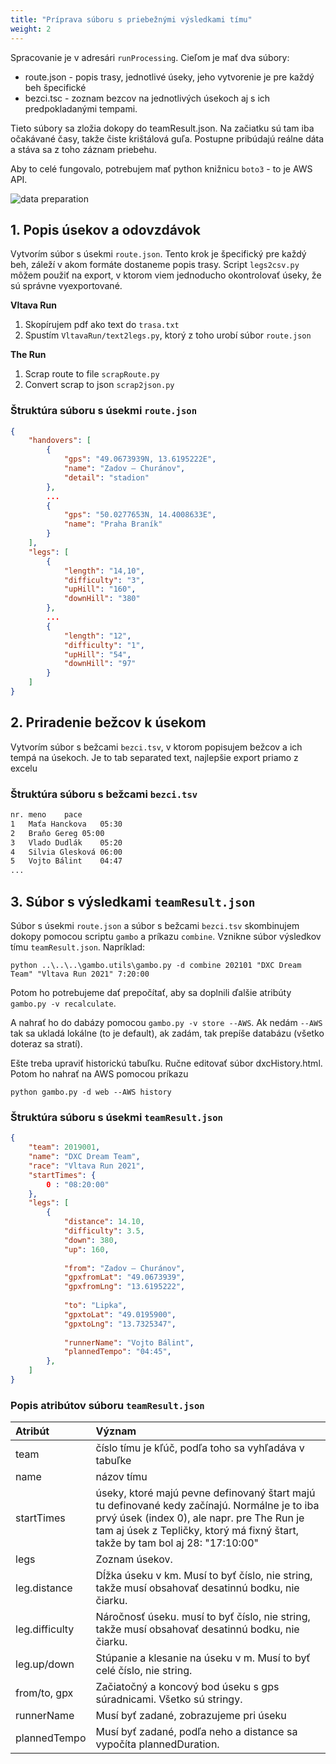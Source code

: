 ```yaml
---
title: "Príprava súboru s priebežnými výsledkami tímu"
weight: 2
---
```



Spracovanie je v adresári `runProcessing`. Cieľom je mať dva súbory:
* route.json - popis trasy, jednotlivé úseky, jeho vytvorenie je pre každý beh špecifické
* bezci.tsc - zoznam bezcov na jednotlivých úsekoch aj s ich predpokladanými tempami.

Tieto súbory sa zložia dokopy do teamResult.json. Na začiatku sú tam iba očakávané časy, takže čiste krištálová guľa. Postupne pribúdajú reálne dáta a stáva sa z toho záznam priebehu.

Aby to celé fungovalo, potrebujem mať python knižnicu `boto3` - to je AWS API.

![data preparation](/img/crystalBall_dataPreparation.png)

## 1. Popis úsekov a odovzdávok
Vytvorím súbor s úsekmi `route.json`. Tento krok je špecifický pre každý beh, záleží v akom formáte dostaneme popis trasy. Script `legs2csv.py` môžem použiť na export, v ktorom viem jednoducho okontrolovať úseky, že sú správne vyexportované.

**Vltava Run**

1. Skopírujem pdf ako text do `trasa.txt`
1. Spustím `VltavaRun/text2legs.py`, ktorý z toho urobí súbor `route.json`

**The Run**

1. Scrap route to file `scrapRoute.py`
1. Convert scrap to json `scrap2json.py`

### Štruktúra súboru s úsekmi `route.json`

``` JSON
{
    "handovers": [
        {
            "gps": "49.0673939N, 13.6195222E",
            "name": "Zadov – Churánov",
            "detail": "stadion"
        },
        ...
        {
            "gps": "50.0277653N, 14.4008633E",
            "name": "Praha Braník"
        }
    ],
    "legs": [
        {
            "length": "14,10",
            "difficulty": "3",
            "upHill": "160",
            "downHill": "380"
        },
        ...
        {
            "length": "12",
            "difficulty": "1",
            "upHill": "54",
            "downHill": "97"
        }
    ]
}
```



## 2. Priradenie bežcov k úsekom

Vytvorím súbor s bežcami `bezci.tsv`, v ktorom popisujem bežcov a ich tempá na úsekoch. Je to tab separated text, najlepšie export priamo z excelu

### Štruktúra súboru s bežcami `bezci.tsv`

``` HTML
nr.	meno	pace
1	Maťa Hanckova	05:30
2	Braňo Gereg	05:00
3	Vlado Dudlák	05:20
4	Silvia Glesková	06:00
5	Vojto Bálint	04:47
...
```

## 3. Súbor s výsledkami `teamResult.json`

Súbor s úsekmi `route.json` a súbor s bežcami `bezci.tsv` skombinujem dokopy pomocou scriptu `gambo` a príkazu `combine`. Vznikne súbor výsledkov tímu `teamResult.json`. Napríklad:

```Batchfile
python ..\..\..\gambo.utils\gambo.py -d combine 202101 "DXC Dream Team" "Vltava Run 2021" 7:20:00
```

Potom ho potrebujeme dať prepočítať, aby sa doplnili ďalšie atribúty `gambo.py -v recalculate`.

A nahrať ho do dabázy pomocou `gambo.py -v store --AWS`. Ak nedám `--AWS` tak sa ukladá lokálne (to je default), ak zadám, tak prepíše databázu (všetko doteraz sa stratí).

Ešte treba upraviť historickú tabuľku. Ručne editovať súbor dxcHistory.html. Potom ho nahrať na AWS pomocou príkazu

```Batchfile
python gambo.py -d web --AWS history
```


### Štruktúra súboru s úsekmi `teamResult.json`

```JSON
{
	"team": 2019001,
	"name": "DXC Dream Team",
	"race": "Vltava Run 2021",
	"startTimes": {
		0 : "08:20:00"
	},
    "legs": [
        {
            "distance": 14.10,
            "difficulty": 3.5,
            "down": 380,
            "up": 160,
			
            "from": "Zadov – Churánov",
            "gpxfromLat": "49.0673939",
            "gpxfromLng": "13.6195222",
			
            "to": "Lipka",
            "gpxtoLat": "49.0195900",
            "gpxtoLng": "13.7325347",
			
            "runnerName": "Vojto Bálint",
            "plannedTempo": "04:45",
        },
	]
}		
```

### Popis atribútov súboru `teamResult.json`

| Atribút     | Význam |
| :---------- | :----- |
| team           | číslo tímu je kľúč, podľa toho sa vyhľadáva v tabuľke|
| name           | názov tímu |
| startTimes     | úseky, ktoré majú pevne definovaný štart majú tu definované kedy začínajú. Normálne je to iba prvý úsek (index 0), ale napr. pre The Run je tam aj úsek z Tepličky, ktorý má fixný štart, takže by tam bol aj 28: "17:10:00" |
| legs           | Zoznam úsekov. |
| leg.distance   | Dĺžka úseku v km. Musí to byť číslo, nie string, takže musí obsahovať desatinnú bodku, nie čiarku. |
| leg.difficulty | Náročnosť úseku. musí to byť číslo, nie string, takže musí obsahovať desatinnú bodku, nie čiarku. |
| leg.up/down    | Stúpanie a klesanie na úseku v m. Musí to byť celé číslo, nie string. |
| from/to, gpx   | Začiatočný a koncový bod úseku s gps súradnicami. Všetko sú stringy. |
| runnerName     | Musí byť zadané, zobrazujeme pri úseku |
| plannedTempo   | Musí byť zadané, podľa neho a distance sa vypočíta plannedDuration. |